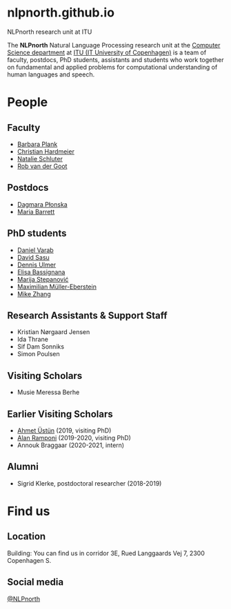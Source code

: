 # nlpnorth.github.io
NLPnorth research unit at ITU

The **NLPnorth** Natural Language Processing research unit at the [Computer Science department](https://wiki.itu.dk/computerscience/index.php/Main_Page) at [ITU (IT University of Copenhagen)](http://www.itu.dk/) is a team of faculty, postdocs, PhD students, assistants and students who work together on fundamental and applied problems for computational understanding of human languages and speech.

# People

## Faculty

- [Barbara Plank](https://bplank.github.io/)
- [Christian Hardmeier](https://christianhardmeier.rax.ch)
- [Natalie Schluter](https://natschluter.github.io/)
- [Rob van der Goot](https://robvanderg.github.io/)


## Postdocs

- [Dagmara Płonska](https://dplonska.github.io/) 
- [Maria Barrett](https://mariabarrett.github.io/)

## PhD students

- [Daniel Varab](https://danielvarab.github.io/)
- [David Sasu](https://sasudavid.github.io/dsasu/)
- [Dennis Ulmer](https://dennisulmer.eu/)
- [Elisa Bassignana](https://elisabassignana.github.io/)
- [Marija Stepanović](https://www.linkedin.com/in/marijastepanovic)
- [Maximilian Müller-Eberstein](https://personads.me)
- [Mike Zhang](https://jjzha.github.io/)


## Research Assistants & Support Staff

- Kristian Nørgaard Jensen
- Ida Thrane
- Sif Dam Sonniks
- Simon Poulsen

## Visiting Scholars 


- Musie Meressa Berhe

## Earlier Visiting Scholars

- [Ahmet Üstün](https://ahmetustun.github.io/) (2019, visiting PhD)
- [Alan Ramponi](https://alanramponi.github.io/) (2019-2020, visiting PhD)
- Annouk Braggaar (2020-2021, intern)

## Alumni

- Sigrid Klerke, postdoctoral researcher (2018-2019)

# Find us

## Location

Building: You can find us in corridor 3E, Rued Langgaards Vej 7, 2300 Copenhagen S.

## Social media

[@NLPnorth](https://twitter.com/NLPnorth)
